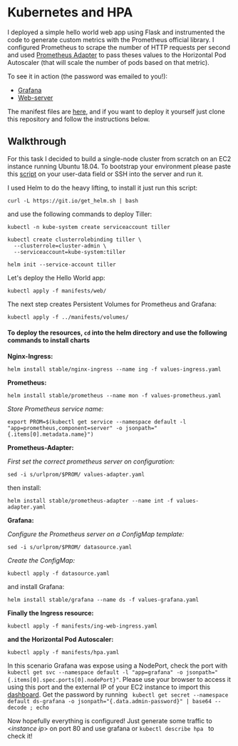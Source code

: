 # Kubernetes and HPA  

I deployed a simple hello world web app using Flask and instrumented the code to generate custom metrics with the Prometheus official library. I configured Prometheus to scrape the number of HTTP requests per second and used [Prometheus Adapter](https://github.com/helm/charts/tree/master/stable/prometheus-adapter) to pass theses values to the Horizontal Pod Autoscaler (that will scale the number of pods based on that metric).   

To see it in action (the password was emailed to you!): 
- [Grafana](http://34.200.243.150:32575/)
- [Web-server](http://34.200.243.150/)  
  
  

The manifest files are [here](https://github.com/csouto/K8sHPA/tree/master/manifests), and if you want to deploy it yourself just clone this repository and follow the instructions below.  

  
## Walkthrough

For this task I decided to build a single-node cluster from scratch on an EC2 instance running Ubuntu 18.04. 
To bootstrap your environment please paste this  [script](https://github.com/csouto/K8sHPA/blob/master/bootstrap.sh) on your user-data field or SSH into the server and run it.

I used Helm to do the heavy lifting, to install it just run this script:

```shell
curl -L https://git.io/get_helm.sh | bash
```

and use the following commands to deploy Tiller:
```shell
kubectl -n kube-system create serviceaccount tiller

kubectl create clusterrolebinding tiller \
  --clusterrole=cluster-admin \
  --serviceaccount=kube-system:tiller

helm init --service-account tiller
```
Let's deploy the Hello World app:
```shell
kubectl apply -f manifests/web/
```
The next step creates Persistent Volumes for Prometheus and Grafana:
```shell
kubectl apply -f ../manifests/volumes/
```
  
  

#### To deploy the resources, ` cd ` into the helm directory and use the following commands to install charts ####    
**Nginx-Ingress:**
```shell
helm install stable/nginx-ingress --name ing -f values-ingress.yaml
```


**Prometheus:**
```shell
helm install stable/prometheus --name mon -f values-prometheus.yaml
````
  
*Store Prometheus service name:*
```shell
export PROM=$(kubectl get service --namespace default -l "app=prometheus,component=server" -o jsonpath="{.items[0].metadata.name}")
```



**Prometheus-Adapter:**

*First set the correct prometheus server on configuration:*
```shell
sed -i s/urlprom/$PROM/ values-adapter.yaml
```
then install:
```shell
helm install stable/prometheus-adapter --name int -f values-adapter.yaml
````


**Grafana:**  

*Configure the Prometheus server on a ConfigMap template:*
```shell
sed -i s/urlprom/$PROM/ datasource.yaml
```

*Create the ConfigMap:*
```shell
kubectl apply -f datasource.yaml
```
and install Grafana:
```shell
helm install stable/grafana --name ds -f values-grafana.yaml
```
  
**Finally the Ingress resource:**
```shell
kubectl apply -f manifests/ing-web-ingress.yaml
```
  
  
**and the Horizontal Pod Autoscaler:**
```shell
kubectl apply -f manifests/hpa.yaml
```  
  
  In this scenario Grafana was expose using a NodePort, check the port with `kubectl get svc --namespace default -l "app=grafana" -o jsonpath="{.items[0].spec.ports[0].nodePort}"`.
  Please use your browser to access it using this port and the external IP of your EC2 instance to import this [dashboard](https://github.com/csouto/K8sHPA/blob/master/dashboard.json).  Get the password by running ` kubectl get secret --namespace default ds-grafana -o jsonpath="{.data.admin-password}" | base64 --decode ; echo`
  
Now hopefully everything is configured! Just generate some traffic to <*instance ip*> on port 80 and use grafana or `kubectl describe hpa ` to check it!

